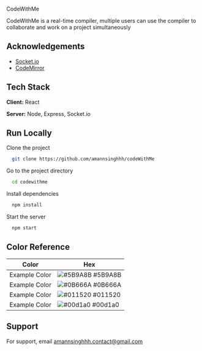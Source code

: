 
CodeWithMe

CodeWithMe is a real-time compiler, multiple users can use the compiler to collaborate and work on a project simultaneously

## Acknowledgements

 - [Socket.io](https://socket.io/docs/v4/)
 - [CodeMirror](https://codemirror.net/docs/)
 
## Tech Stack

**Client:** React

**Server:** Node, Express, Socket.io


## Run Locally

Clone the project

```bash
  git clone https://github.com/amannsinghhh/codeWithMe
```

Go to the project directory

```bash
  cd codewithme
```

Install dependencies

```bash
  npm install
```

Start the server

```bash
  npm start
```

## Color Reference

| Color             | Hex                                                                |
| ----------------- | ------------------------------------------------------------------ |
| Example Color | ![#5B9A8B](https://via.placeholder.com/10/5B9A8B?text=+) #5B9A8B |
| Example Color | ![#0B666A](https://via.placeholder.com/10/0B666A?text=+) #0B666A |
| Example Color | ![#011520](https://via.placeholder.com/10/011520?text=+) #011520 |
| Example Color | ![#00d1a0](https://via.placeholder.com/10/00b48a?text=+) #00d1a0 |


## Support

For support, email amannsinghhh.contact@gmail.com

